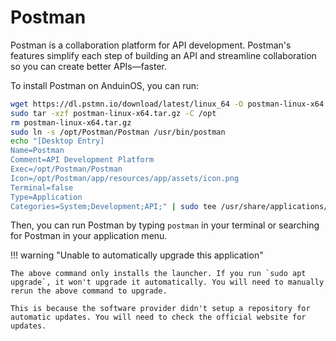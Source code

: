 # Postman

Postman is a collaboration platform for API development. Postman's features simplify each step of building an API and streamline collaboration so you can create better APIs—faster.

To install Postman on AnduinOS, you can run:

```bash
wget https://dl.pstmn.io/download/latest/linux_64 -O postman-linux-x64.tar.gz
sudo tar -xzf postman-linux-x64.tar.gz -C /opt
rm postman-linux-x64.tar.gz
sudo ln -s /opt/Postman/Postman /usr/bin/postman
echo "[Desktop Entry]
Name=Postman
Comment=API Development Platform
Exec=/opt/Postman/Postman
Icon=/opt/Postman/app/resources/app/assets/icon.png
Terminal=false
Type=Application
Categories=System;Development;API;" | sudo tee /usr/share/applications/postman.desktop
```

Then, you can run Postman by typing `postman` in your terminal or searching for Postman in your application menu.

!!! warning "Unable to automatically upgrade this application"

    The above command only installs the launcher. If you run `sudo apt upgrade`, it won't upgrade it automatically. You will need to manually rerun the above command to upgrade.

    This is because the software provider didn't setup a repository for automatic updates. You will need to check the official website for updates.
